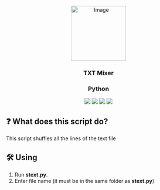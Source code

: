 <p align="center">
 <img src="https://external-content.duckduckgo.com/iu/?u=https%3A%2F%2Fi.pinimg.com%2Foriginals%2F86%2F64%2F92%2F866492a8dd68ab3baf4b136fdf522c9f.png&f=1&nofb=1" alt="Image" height="150" width="150">
</p>
<h3 align="center" style="font-weight:bold">TXT Mixer</h2>
<h3 align="center">Python</h3>

<p align="center">
 <img src="https://img.shields.io/badge/GitHub-911whatsyouremergency-blue">
 <img src="https://img.shields.io/github/stars/911whatsyouremergency/python-cgames?label=Stars">
 <img src="https://img.shields.io/github/forks/911whatsyouremergency/python-cgames?label=Forks">
 <img src="https://img.shields.io/github/last-commit/911whatsyouremergency/python-cgames?color=blue&label=Last%20commit">
</p>

## ❓ What does this script do?
This script shuffles all the lines of the text file

## 🛠 Using
1. Run **stext.py**.
2. Enter file name (it must be in the same folder as **stext.py**)
